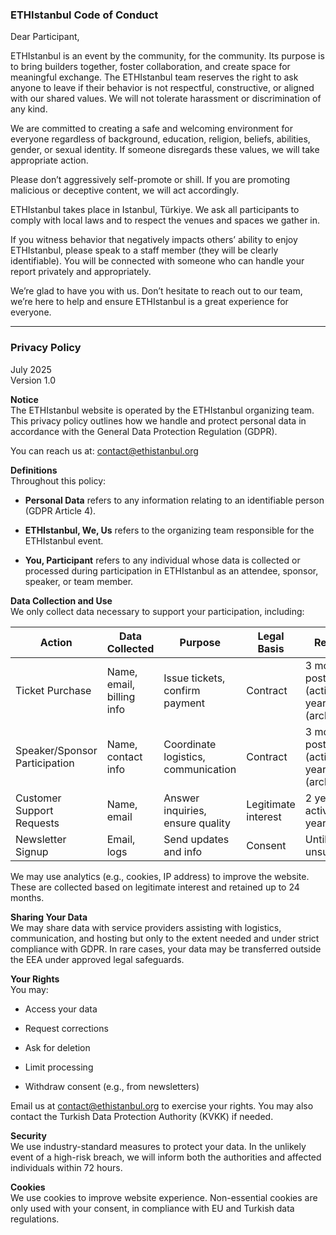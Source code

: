 ### **ETHIstanbul Code of Conduct**

Dear Participant,

ETHIstanbul is an event by the community, for the community. Its purpose is to bring builders together, foster collaboration, and create space for meaningful exchange. The ETHIstanbul team reserves the right to ask anyone to leave if their behavior is not respectful, constructive, or aligned with our shared values. We will not tolerate harassment or discrimination of any kind.

We are committed to creating a safe and welcoming environment for everyone regardless of background, education, religion, beliefs, abilities, gender, or sexual identity. If someone disregards these values, we will take appropriate action.

Please don’t aggressively self-promote or shill. If you are promoting malicious or deceptive content, we will act accordingly.

ETHIstanbul takes place in Istanbul, Türkiye. We ask all participants to comply with local laws and to respect the venues and spaces we gather in.

If you witness behavior that negatively impacts others’ ability to enjoy ETHIstanbul, please speak to a staff member (they will be clearly identifiable). You will be connected with someone who can handle your report privately and appropriately.

We’re glad to have you with us. Don’t hesitate to reach out to our team, we’re here to help and ensure ETHIstanbul is a great experience for everyone.

---

### **Privacy Policy**

July 2025  
Version 1.0

**Notice**  
The ETHIstanbul website is operated by the ETHIstanbul organizing team. This privacy policy outlines how we handle and protect personal data in accordance with the General Data Protection Regulation (GDPR).

You can reach us at: contact@ethistanbul.org

**Definitions**  
Throughout this policy:

* **Personal Data** refers to any information relating to an identifiable person (GDPR Article 4).

* **ETHIstanbul, We, Us** refers to the organizing team responsible for the ETHIstanbul event.

* **You, Participant** refers to any individual whose data is collected or processed during participation in ETHIstanbul as an attendee, sponsor, speaker, or team member.

**Data Collection and Use**  
 We only collect data necessary to support your participation, including:

| Action | Data Collected | Purpose | Legal Basis | Retention |
| ----- | ----- | ----- | ----- | ----- |
| Ticket Purchase | Name, email, billing info | Issue tickets, confirm payment | Contract | 3 months post-event (active), 10 years (archival) |
| Speaker/Sponsor Participation | Name, contact info | Coordinate logistics, communication | Contract | 3 months post-event (active), 10 years (archival) |
| Customer Support Requests | Name, email | Answer inquiries, ensure quality | Legitimate interest | 2 years active, 5 years archive |
| Newsletter Signup | Email, logs | Send updates and info | Consent | Until unsubscribed |

We may use analytics (e.g., cookies, IP address) to improve the website. These are collected based on legitimate interest and retained up to 24 months.

**Sharing Your Data**  
 We may share data with service providers assisting with logistics, communication, and hosting but only to the extent needed and under strict compliance with GDPR. In rare cases, your data may be transferred outside the EEA under approved legal safeguards.

**Your Rights**  
You may:

* Access your data

* Request corrections

* Ask for deletion

* Limit processing

* Withdraw consent (e.g., from newsletters)

Email us at contact@ethistanbul.org to exercise your rights. You may also contact the Turkish Data Protection Authority (KVKK) if needed.

**Security**  
 We use industry-standard measures to protect your data. In the unlikely event of a high-risk breach, we will inform both the authorities and affected individuals within 72 hours.

**Cookies**  
 We use cookies to improve website experience. Non-essential cookies are only used with your consent, in compliance with EU and Turkish data regulations.


